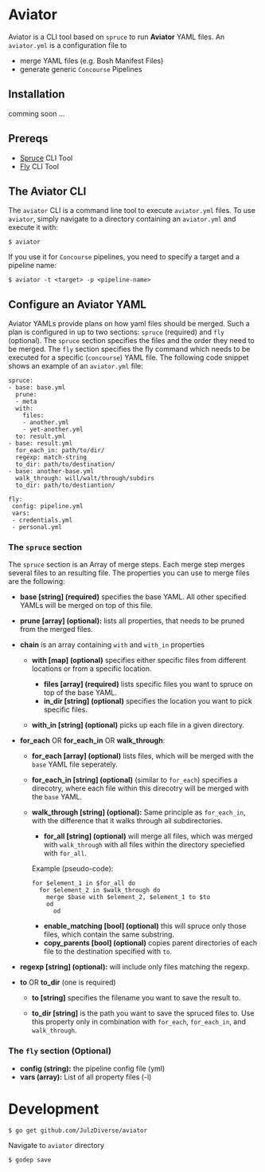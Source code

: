 # Aviator

Aviator is a CLI tool based on `spruce` to run **Aviator** YAML files. An `aviator.yml` is  a configuration file to

- merge YAML files (e.g. Bosh Manifest Files)
- generate generic `Concourse` Pipelines

## Installation

comming soon ...

## Prereqs

- [Spruce](https://github.com/geofffranks/spruce) CLI Tool
- [Fly](https://github.com/concourse/fly) CLI Tool

## The Aviator CLI

The `aviator` CLI is a command line tool to execute `aviator.yml` files. To use `aviator`, simply navigate to a directory containing an `aviator.yml` and execute it with:

```
$ aviator
```

If you use it for `Concourse` pipelines, you need to specify a target and a pipeline name:

```
$ aviator -t <target> -p <pipeline-name>
```

## Configure an Aviator YAML

Aviator YAMLs provide plans on how yaml files should be merged. Such a plan is configured in up to two sections: `spruce` (required) and `fly` (optional). The `spruce` section specifies the files and the order they need to be merged. The `fly` section specifies the fly command which needs to be executed for a specific (`concourse`) YAML file. The following code snippet shows an example of an `aviator.yml` file:  

```
spruce:
- base: base.yml
  prune:
  - meta
  with:
    files:
    - another.yml
    - yet-another.yml
  to: result.yml
- base: result.yml
  for_each_in: path/to/dir/
  regexp: match-string
  to_dir: path/to/destination/
- base: another-base.yml
  walk_through: will/walt/through/subdirs
  to_dir: path/to/destiantion/

fly:
 config: pipeline.yml
 vars:
 - credentials.yml
 - personal.yml
```

### The `spruce` section

The `spruce` section is an Array of merge steps. Each merge step merges several files to an resulting file. The properties you can use to merge files are the following:

- **base [string] (required)** specifies the base YAML. All other specified YAMLs will be merged on top of this file.

- **prune [array] (optional):** lists all properties, that needs to be pruned from the merged files.

- **chain** is an array containing `with` and `with_in` properties

  - **with [map] (optional)** specifies either specific files from different locations or from a specific location.
      - **files [array] (required)** lists specific files you want to spruce on top of the base YAML.
      - **in_dir [string] (optional)**  specifies the location you want to pick specific files.

  - **with_in [string] (optional)** picks up each file in a given directory.

- **for_each** OR **for_each_in** OR **walk_through**:

  - **for_each [array] (optional)** lists files, which will be merged with the `base` YAML file seperately.

  - **for_each_in [string] (optional)** (similar to `for_each`) specifies a direcotry, where each file within this direcotry will be merged with the `base` YAML.

  - **walk_through [string] (optional):** Same principle as `for_each_in`, with the difference that it walks through all subdirectories.

    - **for_all [string] (optional)** will merge all files, which was merged with `walk_through` with all files within the directory speciefied with `for_all`.

    Example (pseudo-code):

    ```
    for $element_1 in $for_all do
      for $element_2 in $walk_through do
        merge $base with $element_2, $element_1 to $to
        od
          od
    ```

    - **enable_matching [bool] (optional)** this will spruce only those files, which contain the same substring.
    - **copy_parents [bool] (optional)** copies parent directories of each file to the destination specified with `to`.


- **regexp [string] (optional):** will include only files matching the regexp.

- **to** OR **to_dir** (one is required)

  - **to [string]** specifies the filename you want to save the result to.

  - **to_dir [string]** is the path you want to save the spruced files to. Use this property only in combination with `for_each`, `for_each_in`, and `walk_through`.

### The `fly` section (Optional)

- **config (string):** the pipeline config file (yml)
- **vars (array):** List of all property files (-l)


# Development

```
$ go get github.com/JulzDiverse/aviator
```

Navigate to `aviator` directory

```
$ godep save
```
